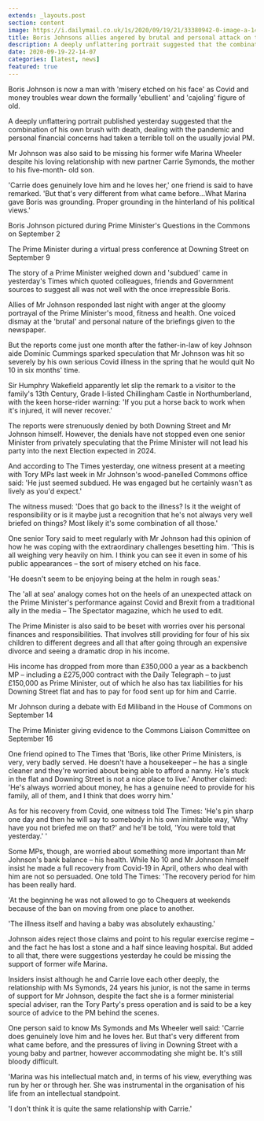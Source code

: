 ```yaml
---
extends: _layouts.post
section: content
image: https://i.dailymail.co.uk/1s/2020/09/19/21/33380942-0-image-a-14_1600546649057.jpg 
title: Boris Johnsons allies angered by brutal and personal attack on the PM 
description: A deeply unflattering portrait suggested that the combination of his own brush with death, dealing with the pandemic and personal financial concerns had taken a terrible toll on the PM. 
date: 2020-09-19-22-14-07 
categories: [latest, news] 
featured: true 
--- 
```

Boris Johnson is now a man with 'misery etched on his face' as Covid and money troubles wear down the formally 'ebullient' and 'cajoling' figure of old.

A deeply unflattering portrait published yesterday suggested that the combination of his own brush with death, dealing with the pandemic and personal financial concerns had taken a terrible toll on the usually jovial PM.

Mr Johnson was also said to be missing his former wife Marina Wheeler despite his loving relationship with new partner Carrie Symonds, the mother to his five-month- old son.

'Carrie does genuinely love him and he loves her,' one friend is said to have remarked. 'But that's very different from what came before…What Marina gave Boris was grounding. Proper grounding in the hinterland of his political views.'

Boris Johnson pictured during Prime Minister's Questions in the Commons on September 2

The Prime Minister during a virtual press conference at Downing Street on September 9

The story of a Prime Minister weighed down and 'subdued' came in yesterday's Times which quoted colleagues, friends and Government sources to suggest all was not well with the once irrepressible Boris.

Allies of Mr Johnson responded last night with anger at the gloomy portrayal of the Prime Minister's mood, fitness and health. One voiced dismay at the 'brutal' and personal nature of the briefings given to the newspaper. 

But the reports come just one month after the father-in-law of key Johnson aide Dominic Cummings sparked speculation that Mr Johnson was hit so severely by his own serious Covid illness in the spring that he would quit No 10 in six months' time.

Sir Humphry Wakefield apparently let slip the remark to a visitor to the family's 13th Century, Grade I-listed Chillingham Castle in Northumberland, with the keen horse-rider warning: 'If you put a horse back to work when it's injured, it will never recover.'

The reports were strenuously denied by both Downing Street and Mr Johnson himself. However, the denials have not stopped even one senior Minister from privately speculating that the Prime Minister will not lead his party into the next Election expected in 2024.

And according to The Times yesterday, one witness present at a meeting with Tory MPs last week in Mr Johnson's wood-panelled Commons office said: 'He just seemed subdued. He was engaged but he certainly wasn't as lively as you'd expect.'

The witness mused: 'Does that go back to the illness? Is it the weight of responsibility or is it maybe just a recognition that he's not always very well briefed on things? Most likely it's some combination of all those.'

One senior Tory said to meet regularly with Mr Johnson had this opinion of how he was coping with the extraordinary challenges besetting him. 'This is all weighing very heavily on him. I think you can see it even in some of his public appearances – the sort of misery etched on his face.

'He doesn't seem to be enjoying being at the helm in rough seas.'

The 'all at sea' analogy comes hot on the heels of an unexpected attack on the Prime Minister's performance against Covid and Brexit from a traditional ally in the media – The Spectator magazine, which he used to edit. 

The Prime Minister is also said to be beset with worries over his personal finances and responsibilities. That involves still providing for four of his six children to different degrees and all that after going through an expensive divorce and seeing a dramatic drop in his income.

His income has dropped from more than £350,000 a year as a backbench MP – including a £275,000 contract with the Daily Telegraph – to just £150,000 as Prime Minister, out of which he also has tax liabilities for his Downing Street flat and has to pay for food sent up for him and Carrie.

Mr Johnson during a debate with Ed Miliband in the House of Commons on September 14

The Prime Minister giving evidence to the Commons Liaison Committee on September 16

One friend opined to The Times that 'Boris, like other Prime Ministers, is very, very badly served. He doesn't have a housekeeper – he has a single cleaner and they're worried about being able to afford a nanny. He's stuck in the flat and Downing Street is not a nice place to live.' Another claimed: 'He's always worried about money, he has a genuine need to provide for his family, all of them, and I think that does worry him.'

As for his recovery from Covid, one witness told The Times: 'He's pin sharp one day and then he will say to somebody in his own inimitable way, 'Why have you not briefed me on that?' and he'll be told, 'You were told that yesterday.' '

Some MPs, though, are worried about something more important than Mr Johnson's bank balance – his health. While No 10 and Mr Johnson himself insist he made a full recovery from Covid-19 in April, others who deal with him are not so persuaded. One told The Times: 'The recovery period for him has been really hard.

'At the beginning he was not allowed to go to Chequers at weekends because of the ban on moving from one place to another.

'The illness itself and having a baby was absolutely exhausting.'

Johnson aides reject those claims and point to his regular exercise regime – and the fact he has lost a stone and a half since leaving hospital. But added to all that, there were suggestions yesterday he could be missing the support of former wife Marina.

Insiders insist although he and Carrie love each other deeply, the relationship with Ms Symonds, 24 years his junior, is not the same in terms of support for Mr Johnson, despite the fact she is a former ministerial special adviser, ran the Tory Party's press operation and is said to be a key source of advice to the PM behind the scenes.

One person said to know Ms Symonds and Ms Wheeler well said: 'Carrie does genuinely love him and he loves her. But that's very different from what came before, and the pressures of living in Downing Street with a young baby and partner, however accommodating she might be. It's still bloody difficult.

'Marina was his intellectual match and, in terms of his view, everything was run by her or through her. She was instrumental in the organisation of his life from an intellectual standpoint.

'I don't think it is quite the same relationship with Carrie.'

